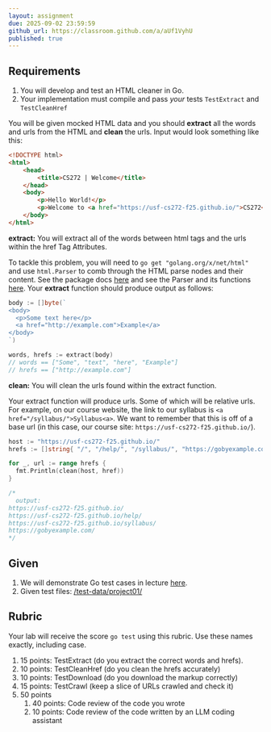 ```yaml
---
layout: assignment
due: 2025-09-02 23:59:59
github_url: https://classroom.github.com/a/aUf1VyhU
published: true
---
```


## Requirements

1. You will develop and test an HTML cleaner in Go.
1. Your implementation must compile and pass *your* tests `TestExtract` and `TestCleanHref`

You will be given mocked HTML data and you should **extract** all the words and urls from the HTML and **clean** 
the urls. Input would look something like this:

```html
<!DOCTYPE html>
<html>
    <head>
        <title>CS272 | Welcome</title>
    </head>
    <body>
        <p>Hello World!</p>
        <p>Welcome to <a href="https://usf-cs272-f25.github.io/">CS272</a>!</p>
    </body>
</html>
```

**extract:** You will extract all of the words between html tags and the urls within the href Tag Attributes.

To tackle this problem, you will need to `go get "golang.org/x/net/html"` and use `html.Parser`  to 
comb through the HTML parse nodes and their content. See the package docs [here](https://pkg.go.dev/golang.org/x/net/html)
and see the Parser and its functions [here](https://pkg.go.dev/golang.org/x/net/html#Parse). Your 
**extract** function should produce output as follows:


```go
body := []byte(`
<body>
  <p>Some text here</p>
  <a href="http://example.com">Example</a>
</body>
`)

words, hrefs := extract(body)
// words == ["Some", "text", "here", "Example"]
// hrefs == ["http://example.com"]
```

**clean:** You will clean the urls found within the extract function.

Your extract function will produce urls. Some of which will be relative urls. For example, on our course
website, the link to our syllabus is `<a href="/syllabus/">Syllabus<a>`. We want to remember that this is off
of a base url (in this case, our course site: `https://usf-cs272-f25.github.io/`).

```go
host := "https://usf-cs272-f25.github.io/"
hrefs := []string{ "/", "/help/", "/syllabus/", "https://gobyexample.com/" }

for _, url := range hrefs {
  fmt.Println(clean(host, href))
}

/*
  output:
https://usf-cs272-f25.github.io/
https://usf-cs272-f25.github.io/help/
https://usf-cs272-f25.github.io/syllabus/
https://gobyexample.com/
*/
```

## Given

1. We will demonstrate Go test cases in lecture [here](https://github.com/usf-cs272-f25/inclass/tree/main/week02).
1. Given test files: [/test-data/project01/](/test-data/project01/)

## Rubric
Your lab will receive the score `go test` using this rubric. Use these names exactly, including case.
1. 15 points: TestExtract (do you extract the correct words and hrefs).
1. 10 points: TestCleanHref (do you clean the hrefs accurately)
1. 10 points: TestDownload (do you download the markup correctly)
1. 15 points: TestCrawl (keep a slice of URLs crawled and check it)
1. 50 points
    1. 40 points: Code review of the code you wrote
    2. 10 points: Code review of the code written by an LLM coding assistant
